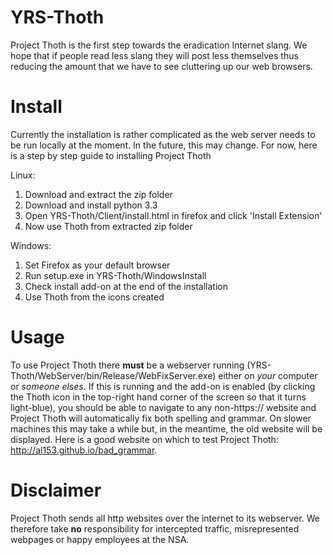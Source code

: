 YRS-Thoth
=========
  Project Thoth is the first step towards the eradication Internet slang. We hope that if people read less slang they will post less themselves thus reducing the amount that we have to see cluttering up our web browsers.

Install
=========
  Currently the installation is rather complicated as the web server needs to be run locally at the moment. In the future, this may change. For now, here is a step by step guide to installing Project Thoth


Linux:
  1. Download and extract the zip folder
  2. Download and install python 3.3
  3. Open YRS-Thoth/Client/install.html in firefox and click 'Install Extension'
  4. Now use Thoth from extracted zip folder

 
Windows:
  1. Set Firefox as your default browser
  2. Run setup.exe in YRS-Thoth/WindowsInstall
  3. Check install add-on at the end of the installation
  4. Use Thoth from the icons created

Usage
=========
  To use Project Thoth there **must** be a webserver running (YRS-Thoth/WebServer/bin/Release/WebFixServer.exe) either on *your* computer or *someone elses*. If this is running and the add-on is enabled (by clicking the Thoth icon in the top-right hand corner of the screen so that it turns light-blue), you should be able to navigate to any non-https:// website and Project Thoth will automatically fix both spelling and grammar. On slower machines this may take a while but, in the meantime, the old website will be displayed. Here is a good website on which to test Project Thoth: http://al153.github.io/bad_grammar.

Disclaimer
=========
Project Thoth sends all http websites over the internet to its webserver. We therefore take **no** responsibility for intercepted traffic, misrepresented webpages or happy employees at the NSA.
